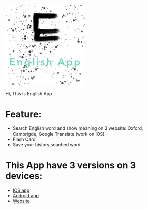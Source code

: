 
<img src="image_logo/logo_git.PNG" width="50%">


Hi, This is English App

# Feature:
* Search English word and show meaning on 3 website: Oxford, Cambrigde, Google Translate (work on IOS)
* Flash Card
* Save your history seached word

# This App have 3 versions on 3 devices:
* [IOS app](https://github.com/vitiennam/EngS)
* [Android app](https://github.com/vitiennam/EngSAndroid)
* [Website](https://github.com/vitiennam/EngSWeb)